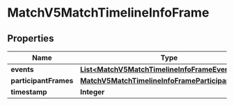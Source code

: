 

# MatchV5MatchTimelineInfoFrame


## Properties

| Name | Type | Description | Notes |
|------------ | ------------- | ------------- | -------------|
|**events** | [**List&lt;MatchV5MatchTimelineInfoFrameEvent&gt;**](MatchV5MatchTimelineInfoFrameEvent.md) |  |  |
|**participantFrames** | [**MatchV5MatchTimelineInfoFrameParticipantFrames**](MatchV5MatchTimelineInfoFrameParticipantFrames.md) |  |  [optional] |
|**timestamp** | **Integer** |  |  |



